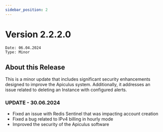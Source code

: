 ```yaml
---
sidebar_position: 2
---
```

# Version 2.2.2.0
```
Date: 06.04.2024
Type: Minor
```

## About this Release

This is a minor update that includes significant security enhancements designed to improve the Apiculus system. Additionally, it addresses an issue related to deleting an Instance with configured alerts.

### UPDATE - 30.06.2024

- Fixed an issue with Redis Sentinel that was impacting account creation
- Fixed a bug related to IPv4 billing in hourly mode
- Improved the security of the Apiculus software





